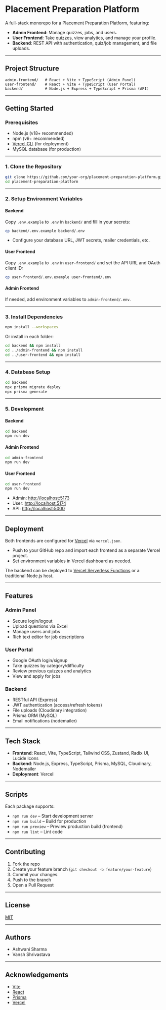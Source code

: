 # Placement Preparation Platform

A full-stack monorepo for a Placement Preparation Platform, featuring:

- **Admin Frontend**: Manage quizzes, jobs, and users.
- **User Frontend**: Take quizzes, view analytics, and manage your profile.
- **Backend**: REST API with authentication, quiz/job management, and file uploads.

---

## Project Structure

```
admin-frontend/   # React + Vite + TypeScript (Admin Panel)
user-frontend/    # React + Vite + TypeScript (User Portal)
backend/          # Node.js + Express + TypeScript + Prisma (API)
```

---

## Getting Started

### Prerequisites

- Node.js (v18+ recommended)
- npm (v9+ recommended)
- [Vercel CLI](https://vercel.com/docs/cli) (for deployment)
- MySQL database (for production)

---

### 1. Clone the Repository

```sh
git clone https://github.com/your-org/placement-preparation-platform.git
cd placement-preparation-platform
```

---

### 2. Setup Environment Variables

#### Backend

Copy `.env.example` to `.env` in `backend/` and fill in your secrets:

```sh
cp backend/.env.example backend/.env
```

- Configure your database URL, JWT secrets, mailer credentials, etc.

#### User Frontend

Copy `.env.example` to `.env` in `user-frontend/` and set the API URL and OAuth client ID:

```sh
cp user-frontend/.env.example user-frontend/.env
```

#### Admin Frontend

If needed, add environment variables to `admin-frontend/.env`.

---

### 3. Install Dependencies

```sh
npm install --workspaces
```

Or install in each folder:

```sh
cd backend && npm install
cd ../admin-frontend && npm install
cd ../user-frontend && npm install
```

---

### 4. Database Setup

```sh
cd backend
npx prisma migrate deploy
npx prisma generate
```

---

### 5. Development

#### Backend

```sh
cd backend
npm run dev
```

#### Admin Frontend

```sh
cd admin-frontend
npm run dev
```

#### User Frontend

```sh
cd user-frontend
npm run dev
```

- Admin: [http://localhost:5173](http://localhost:5173)
- User: [http://localhost:5174](http://localhost:5174)
- API: [http://localhost:5000](http://localhost:5000)

---

## Deployment

Both frontends are configured for [Vercel](https://vercel.com/) via `vercel.json`.

- Push to your GitHub repo and import each frontend as a separate Vercel project.
- Set environment variables in Vercel dashboard as needed.

The backend can be deployed to [Vercel Serverless Functions](https://vercel.com/docs/concepts/functions/serverless-functions) or a traditional Node.js host.

---

## Features

### Admin Panel

- Secure login/logout
- Upload questions via Excel
- Manage users and jobs
- Rich text editor for job descriptions

### User Portal

- Google OAuth login/signup
- Take quizzes by category/difficulty
- Review previous quizzes and analytics
- View and apply for jobs

### Backend

- RESTful API (Express)
- JWT authentication (access/refresh tokens)
- File uploads (Cloudinary integration)
- Prisma ORM (MySQL)
- Email notifications (nodemailer)

---

## Tech Stack

- **Frontend**: React, Vite, TypeScript, Tailwind CSS, Zustand, Radix UI, Lucide Icons
- **Backend**: Node.js, Express, TypeScript, Prisma, MySQL, Cloudinary, Nodemailer
- **Deployment**: Vercel

---

## Scripts

Each package supports:

- `npm run dev` – Start development server
- `npm run build` – Build for production
- `npm run preview` – Preview production build (frontend)
- `npm run lint` – Lint code

---

## Contributing

1. Fork the repo
2. Create your feature branch (`git checkout -b feature/your-feature`)
3. Commit your changes
4. Push to the branch
5. Open a Pull Request

---

## License

[MIT](LICENSE)

---

## Authors

- Ashwani Sharma
- Vansh Shrivastava

---

## Acknowledgements

- [Vite](https://vitejs.dev/)
- [React](https://react.dev/)
- [Prisma](https://www.prisma.io/)
- [Vercel](https://vercel.com/)
